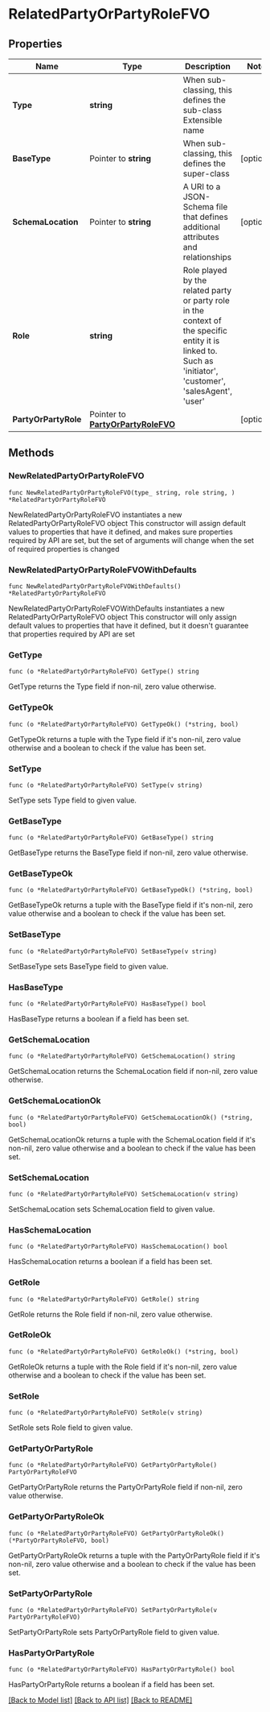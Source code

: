 # RelatedPartyOrPartyRoleFVO

## Properties

Name | Type | Description | Notes
------------ | ------------- | ------------- | -------------
**Type** | **string** | When sub-classing, this defines the sub-class Extensible name | 
**BaseType** | Pointer to **string** | When sub-classing, this defines the super-class | [optional] 
**SchemaLocation** | Pointer to **string** | A URI to a JSON-Schema file that defines additional attributes and relationships | [optional] 
**Role** | **string** | Role played by the related party or party role in the context of the specific entity it is linked to. Such as &#39;initiator&#39;, &#39;customer&#39;,  &#39;salesAgent&#39;, &#39;user&#39; | 
**PartyOrPartyRole** | Pointer to [**PartyOrPartyRoleFVO**](PartyOrPartyRoleFVO.md) |  | [optional] 

## Methods

### NewRelatedPartyOrPartyRoleFVO

`func NewRelatedPartyOrPartyRoleFVO(type_ string, role string, ) *RelatedPartyOrPartyRoleFVO`

NewRelatedPartyOrPartyRoleFVO instantiates a new RelatedPartyOrPartyRoleFVO object
This constructor will assign default values to properties that have it defined,
and makes sure properties required by API are set, but the set of arguments
will change when the set of required properties is changed

### NewRelatedPartyOrPartyRoleFVOWithDefaults

`func NewRelatedPartyOrPartyRoleFVOWithDefaults() *RelatedPartyOrPartyRoleFVO`

NewRelatedPartyOrPartyRoleFVOWithDefaults instantiates a new RelatedPartyOrPartyRoleFVO object
This constructor will only assign default values to properties that have it defined,
but it doesn't guarantee that properties required by API are set

### GetType

`func (o *RelatedPartyOrPartyRoleFVO) GetType() string`

GetType returns the Type field if non-nil, zero value otherwise.

### GetTypeOk

`func (o *RelatedPartyOrPartyRoleFVO) GetTypeOk() (*string, bool)`

GetTypeOk returns a tuple with the Type field if it's non-nil, zero value otherwise
and a boolean to check if the value has been set.

### SetType

`func (o *RelatedPartyOrPartyRoleFVO) SetType(v string)`

SetType sets Type field to given value.


### GetBaseType

`func (o *RelatedPartyOrPartyRoleFVO) GetBaseType() string`

GetBaseType returns the BaseType field if non-nil, zero value otherwise.

### GetBaseTypeOk

`func (o *RelatedPartyOrPartyRoleFVO) GetBaseTypeOk() (*string, bool)`

GetBaseTypeOk returns a tuple with the BaseType field if it's non-nil, zero value otherwise
and a boolean to check if the value has been set.

### SetBaseType

`func (o *RelatedPartyOrPartyRoleFVO) SetBaseType(v string)`

SetBaseType sets BaseType field to given value.

### HasBaseType

`func (o *RelatedPartyOrPartyRoleFVO) HasBaseType() bool`

HasBaseType returns a boolean if a field has been set.

### GetSchemaLocation

`func (o *RelatedPartyOrPartyRoleFVO) GetSchemaLocation() string`

GetSchemaLocation returns the SchemaLocation field if non-nil, zero value otherwise.

### GetSchemaLocationOk

`func (o *RelatedPartyOrPartyRoleFVO) GetSchemaLocationOk() (*string, bool)`

GetSchemaLocationOk returns a tuple with the SchemaLocation field if it's non-nil, zero value otherwise
and a boolean to check if the value has been set.

### SetSchemaLocation

`func (o *RelatedPartyOrPartyRoleFVO) SetSchemaLocation(v string)`

SetSchemaLocation sets SchemaLocation field to given value.

### HasSchemaLocation

`func (o *RelatedPartyOrPartyRoleFVO) HasSchemaLocation() bool`

HasSchemaLocation returns a boolean if a field has been set.

### GetRole

`func (o *RelatedPartyOrPartyRoleFVO) GetRole() string`

GetRole returns the Role field if non-nil, zero value otherwise.

### GetRoleOk

`func (o *RelatedPartyOrPartyRoleFVO) GetRoleOk() (*string, bool)`

GetRoleOk returns a tuple with the Role field if it's non-nil, zero value otherwise
and a boolean to check if the value has been set.

### SetRole

`func (o *RelatedPartyOrPartyRoleFVO) SetRole(v string)`

SetRole sets Role field to given value.


### GetPartyOrPartyRole

`func (o *RelatedPartyOrPartyRoleFVO) GetPartyOrPartyRole() PartyOrPartyRoleFVO`

GetPartyOrPartyRole returns the PartyOrPartyRole field if non-nil, zero value otherwise.

### GetPartyOrPartyRoleOk

`func (o *RelatedPartyOrPartyRoleFVO) GetPartyOrPartyRoleOk() (*PartyOrPartyRoleFVO, bool)`

GetPartyOrPartyRoleOk returns a tuple with the PartyOrPartyRole field if it's non-nil, zero value otherwise
and a boolean to check if the value has been set.

### SetPartyOrPartyRole

`func (o *RelatedPartyOrPartyRoleFVO) SetPartyOrPartyRole(v PartyOrPartyRoleFVO)`

SetPartyOrPartyRole sets PartyOrPartyRole field to given value.

### HasPartyOrPartyRole

`func (o *RelatedPartyOrPartyRoleFVO) HasPartyOrPartyRole() bool`

HasPartyOrPartyRole returns a boolean if a field has been set.


[[Back to Model list]](../README.md#documentation-for-models) [[Back to API list]](../README.md#documentation-for-api-endpoints) [[Back to README]](../README.md)


